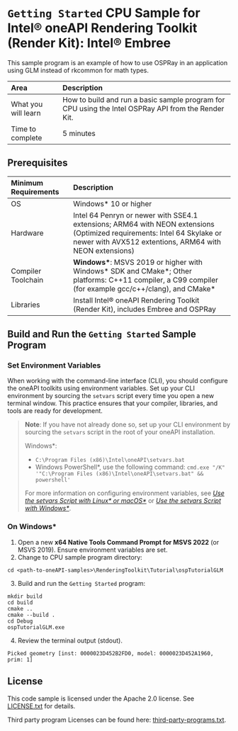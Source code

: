 # `Getting Started` CPU Sample for Intel&reg; oneAPI Rendering Toolkit (Render Kit): Intel&reg; Embree

This sample program is an example of how to use OSPRay in an application using GLM instead of rkcommon for math types.

| Area                 | Description
|:---                  |:---
| What you will learn  | How to build and run a basic sample program for CPU using the Intel OSPRay API from the Render Kit.
| Time to complete     | 5 minutes

## Prerequisites

| Minimum Requirements              | Description
|:---                               |:---
| OS                                | Windows* 10 or higher
| Hardware                          | Intel 64 Penryn or newer with SSE4.1 extensions; ARM64 with NEON extensions <br>(Optimized requirements: Intel 64 Skylake or newer with AVX512 extentions, ARM64 with NEON extensions)
| Compiler Toolchain                | **Windows\***: MSVS 2019 or higher with Windows* SDK and CMake*; Other platforms: C++11 compiler, a C99 compiler (for example gcc/c++/clang), and CMake*
| Libraries                         | Install Intel&reg; oneAPI Rendering Toolkit (Render Kit), includes Embree and OSPRay

## Build and Run the `Getting Started` Sample Program

### Set Environment Variables

When working with the command-line interface (CLI), you should configure the oneAPI toolkits using environment variables. Set up your CLI environment by sourcing the `setvars` script every time you open a new terminal window. This practice ensures that your compiler, libraries, and tools are ready for development.

> **Note**: If you have not already done so, set up your CLI
> environment by sourcing  the `setvars` script in the root of your oneAPI installation.
>
> Windows*:
> - `C:\Program Files (x86)\Intel\oneAPI\setvars.bat`
> - Windows PowerShell*, use the following command: `cmd.exe "/K" '"C:\Program Files (x86)\Intel\oneAPI\setvars.bat" && powershell'`
>
> For more information on configuring environment variables, see *[Use the setvars Script with Linux* or macOS*](https://www.intel.com/content/www/us/en/develop/documentation/oneapi-programming-guide/top/oneapi-development-environment-setup/use-the-setvars-script-with-linux-or-macos.html)* or *[Use the setvars Script with Windows*](https://www.intel.com/content/www/us/en/develop/documentation/oneapi-programming-guide/top/oneapi-development-environment-setup/use-the-setvars-script-with-windows.html)*.

### On Windows*

1. Open a new **x64 Native Tools Command Prompt for MSVS 2022** (or MSVS 2019). Ensure environment variables are set.
2. Change to CPU sample program directory:
```
cd <path-to-oneAPI-samples>\RenderingToolkit\Tutorial\ospTutorialGLM
```
3. Build and run the `Getting Started` program:
```
mkdir build
cd build
cmake ..
cmake --build . 
cd Debug
ospTutorialGLM.exe
```

4. Review the terminal output (stdout).

```
Picked geometry [inst: 0000023D452B2FD0, model: 0000023D452A1960, prim: 1]
```

## License

This code sample is licensed under the Apache 2.0 license. See
[LICENSE.txt](LICENSE.txt) for details.

Third party program Licenses can be found here:
[third-party-programs.txt](https://github.com/oneapi-src/oneAPI-samples/blob/master/third-party-programs.txt).
